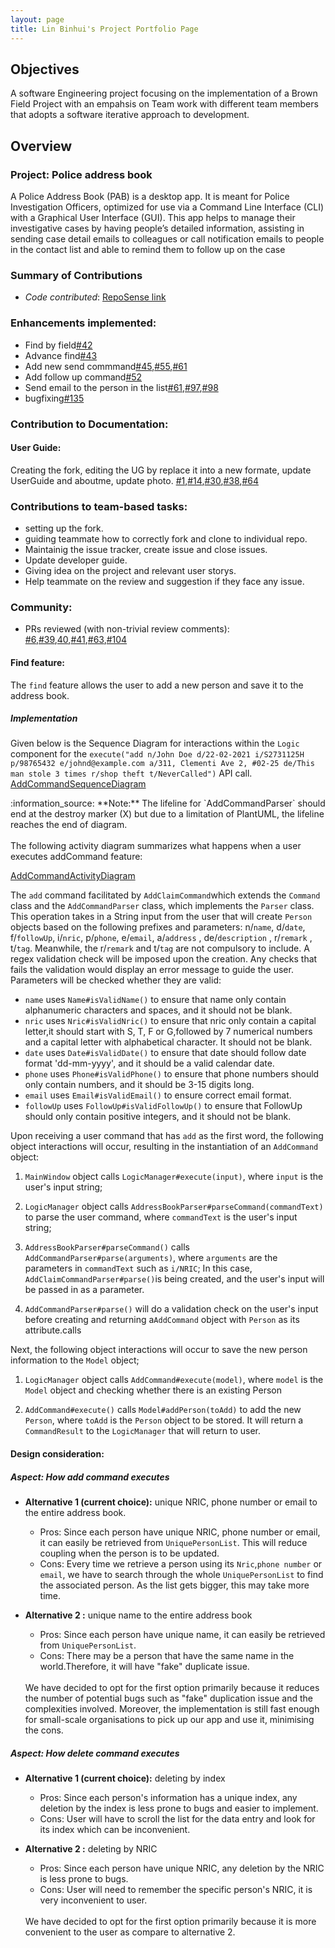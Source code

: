 ```yaml
---
layout: page
title: Lin Binhui's Project Portfolio Page
---
```


## Objectives
A software Engineering project focusing on the implementation of a Brown Field Project with an empahsis on Team work with different team members that adopts a software iterative approach to development.

## Overview
### Project: Police address book
A Police Address Book (PAB) is a desktop app. It is meant for Police Investigation Officers, optimized for use via a Command Line Interface (CLI) with a Graphical User Interface (GUI).
This app helps to manage their investigative cases by having people’s detailed information, assisting in sending case detail emails to colleagues or call notification emails to people in the contact list and able to remind them to follow up on the case

### Summary of Contributions
* *Code contributed*: [RepoSense link](https://nus-tic4002-ay2021s2.github.io/tp-dashboard/?search=&sort=groupTitle&sortWithin=title&timeframe=commit&mergegroup=&groupSelect=groupByRepos&breakdown=true&checkedFileTypes=docs&since=&tabOpen=true&tabType=authorship&tabAuthor=binbinhui&tabRepo=AY2021S2-TIC4002-F18-1%2Ftp2%5Bmaster%5D&authorshipIsMergeGroup=false&authorshipFileTypes=docs)

### Enhancements implemented:
* Find by field[#42](https://github.com/AY2021S2-TIC4002-F18-1/tp2/pull/42)
* Advance find[#43](https://github.com/AY2021S2-TIC4002-F18-1/tp2/pull/43)
* Add new send commmand[#45](https://github.com/AY2021S2-TIC4002-F18-1/tp2/pull/55),[#55](https://github.com/AY2021S2-TIC4002-F18-1/tp2/pull/55),[#61](https://github.com/AY2021S2-TIC4002-F18-1/tp2/pull/61)
* Add follow up command[#52](https://github.com/AY2021S2-TIC4002-F18-1/tp2/pull/97)
* Send email to the person in the list[#61](https://github.com/AY2021S2-TIC4002-F18-1/tp2/pull/61),[#97](https://github.com/AY2021S2-TIC4002-F18-1/tp2/pull/97),[#98](https://github.com/AY2021S2-TIC4002-F18-1/tp2/pull/98)
* bugfixing[#135](https://github.com/AY2021S2-TIC4002-F18-1/tp2/pull/135)


### Contribution to Documentation:
#### User Guide:
Creating the fork, editing the UG by replace it into a new formate, update UserGuide and aboutme, update photo. [#1](https://github.com/AY2021S2-TIC4002-F18-1/tp2/pull/1),[#14](https://github.com/AY2021S2-TIC4002-F18-1/tp2/pull/14),[#30](https://github.com/AY2021S2-TIC4002-F18-1/tp2/pull/30),[#38](https://github.com/AY2021S2-TIC4002-F18-1/tp2/pull/38),[#64](https://github.com/AY2021S2-TIC4002-F18-1/tp2/pull/64)


### Contributions to team-based tasks:
* setting up the fork. 
* guiding teammate how to correctly fork and clone to individual repo.
* Maintainig the issue tracker, create issue and close issues.
* Update developer guide.
* Giving idea on the project and relevant user storys.
* Help teammate on the review and suggestion if they face any issue.


### Community:
* PRs reviewed (with non-trivial review comments): [#6](https://github.com/AY2021S2-TIC4002-F18-1/tp2/pull/6),[#39](https://github.com/AY2021S2-TIC4002-F18-1/tp2/pull/39),[40](https://github.com/AY2021S2-TIC4002-F18-1/tp2/pull/40),[#41](https://github.com/AY2021S2-TIC4002-F18-1/tp2/pull/64),[#63](https://github.com/AY2021S2-TIC4002-F18-1/tp2/pull/63),[#104](https://github.com/AY2021S2-TIC4002-F18-1/tp2/pull/104)

#### Find feature:
The `find` feature allows the user to add a new person and save it to the address book.

##### Implementation
Given below is the Sequence Diagram for interactions within the `Logic` component for the `execute("add n/John Doe d/22-02-2021 i/S2731125H p/98765432 e/johnd@example.com a/311, Clementi Ave 2, #02-25 de/This man stole 3 times r/shop theft t/NeverCalled")` API call.
[AddCommandSequenceDiagram](https://github.com/linqing42/tp2/blob/master/docs/images/AddCommandSequenceDiagram.png)
<div markdown="span" class="alert alert-info">:information_source: **Note:** The lifeline for `AddCommandParser` should end at the destroy marker (X) but due to a limitation of PlantUML, the lifeline reaches the end of diagram.
</div>
<br>
The following activity diagram summarizes what happens when a user executes addCommand feature:

[AddCommandActivityDiagram](https://github.com/linqing42/tp2/blob/master/docs/images/AddCommandActivityDiagram.png)

The `add` command facilitated by `AddClaimCommand`which extends the `Command` class and the `AddCommandParser` class, which implements the `Parser` class.
This operation takes in a String input from the user that will create `Person` objects based on the following prefixes and parameters:
n/`name`, d/`date`, f/`followUp`, i/`nric`, p/`phone`, e/`email`, a/`address` , de/`description` , r/`remark` , t/`tag`.
Meanwhile, the r/`remark` and t/`tag` are not compulsory to include.
A regex validation check will be imposed upon the creation. Any checks that fails the validation would display an error message to guide the user.
Parameters will be checked whether they are valid:
* `name` uses `Name#isValidName()` to ensure that name only contain alphanumeric characters and spaces, and it should not be blank.
* `nric` uses `Nric#isValidNric()` to ensure that nric only contain a capital letter,it should start with S, T, F or G,followed by 7 numerical numbers and a capital letter with alphabetical character. It should not be blank.
* `date` uses `Date#isValidDate()` to ensure that date should follow date format 'dd-mm-yyyy', and it should be a valid calendar date.
* `phone` uses `Phone#isValidPhone()` to ensure that phone numbers should only contain numbers, and it should be 3-15 digits long.
* `email` uses `Email#isValidEmail()` to ensure correct email format.
* `followUp` uses `FollowUp#isValidFollowUp()` to ensure that FollowUp should only contain positive integers, and it should not be blank.

Upon receiving a user command that has `add` as the first word, the following object interactions will occur, resulting in the instantiation of an `AddCommand` object:

1. `MainWindow` object calls `LogicManager#execute(input)`, where `input` is the user's input string;

2. `LogicManager` object calls `AddressBookParser#parseCommand(commandText)` to parse the user command, where `commandText` is the user's input string;

3. `AddressBookParser#parseCommand()` calls `AddCommandParser#parse(arguments)`, where `arguments` are the parameters in `commandText` such as `i/NRIC`;
In this case, `AddClaimCommandParser#parse()`is being created, and the user's input will be passed in as a parameter.

4. `AddCommandParser#parse()` will do a validation check on the user's input before creating and returning a`AddCommand` object with `Person` as its attribute.calls

Next, the following object interactions will occur to save the new person information to the `Model` object;

1. `LogicManager` object calls `AddCommand#execute(model)`, where `model` is the `Model` object and checking whether there is an existing Person

2. `AddCommand#execute()` calls `Model#addPerson(toAdd)` to add the new `Person`, where `toAdd` is the `Person` object to be stored.
It will return a `CommandResult` to the `LogicManager` that will return to user.

#### Design consideration:

##### Aspect: How add command executes
* **Alternative 1 (current choice):** unique NRIC, phone number or email to the entire address book.
  * Pros: Since each person have unique NRIC, phone number or email, it can easily be retrieved from `UniquePersonList`.
  This will reduce coupling when the person is to be updated.
  * Cons: Every time we retrieve a person using its `Nric`,`phone number` or `email`, we have to search through the whole `UniquePersonList` to find
          the associated person. As the list gets bigger, this may take more time.
          
* **Alternative 2 :** unique name to the entire address book
  * Pros: Since each person have unique name, it can easily be retrieved from `UniquePersonList`.
  * Cons: There may be a person that have the same name in the world.Therefore, it will have "fake" duplicate issue.

  <br>
  We have decided to opt for the first option primarily because it reduces the number of potential bugs such as "fake" duplication issue 
  and the complexities involved. Moreover, the implementation is still fast enough for small-scale organisations to pick up our app and use it, minimising the cons.
  
##### Aspect: How delete command executes
* **Alternative 1 (current choice):** deleting by index
  * Pros: Since each person's information has a unique index, any deletion by the index is less prone to bugs and easier to implement.
  * Cons: User will have to scroll the list for the data entry and look for its index which can be inconvenient.
          
* **Alternative 2 :** deleting by NRIC
  * Pros: Since each person have unique NRIC, any deletion by the NRIC is less prone to bugs.
  * Cons: User will need to remember the specific person's NRIC, it is very inconvenient to user.

  <br>
  We have decided to opt for the first option primarily because it is more convenient to the user as compare to alternative 2. 
